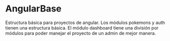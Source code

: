 # AngularBase

Estructura básica para proyectos de angular.
Los módulos pokemons y auth tienen una estructura básica.
El módulo dashboard tiene una división por módulos para poder manejar el proyecto de un admin de mejor manera.
